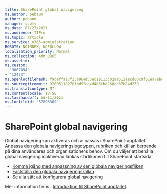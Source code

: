 ```yaml
---
title: SharePoint global navigering
ms.author: pebaum
author: pebaum
manager: scotv
ms.date: 07/27/2021
ms.audience: ITPro
ms.topic: article
ms.service: o365-administration
ROBOTS: NOINDEX, NOFOLLOW
localization_priority: Normal
ms.collection: Adm_O365
ms.assetid: ''
ms.custom:
- "9007094"
- "12473"
ms.openlocfilehash: f9ceffa17f23b964d55ac19113c029a512aacd86c9f61ea7abd8db1a7c81381f
ms.sourcegitcommit: 920051182781bd97ce4d4d6fbd268cb37b84d239
ms.translationtype: MT
ms.contentlocale: sv-SE
ms.lasthandoff: 08/11/2021
ms.locfileid: "57896389"
---
```

# <a name="sharepoint-global-navigation"></a>SharePoint global navigering

Global navigering kan aktiveras och anpassas i SharePoint-appfältet. Anpassa den globala navigeringslogotypen, rubriken och källan beroende på dina användares och organisationens behov. Om du väljer att behålla global navigering inaktiverad länkas startikonen till SharePoint startsida.

- [Komma igång med anpassning av den globala navigeringsfliken](https://docs.microsoft.com/SharePoint/sharepoint-app-bar?WT.mc_id=365AdminCSH_SupportCentral#get-started-customizing-the-global-navigation-tab)
- [Fastställa den globala navigeringskällan](https://docs.microsoft.com/SharePoint/sharepoint-app-bar?WT.mc_id=365AdminCSH_SupportCentral#determine-the-global-navigation-source-depending-on-your-home-sites-configuration)
- [Se alla sätt att konfigurera global navigering](https://docs.microsoft.com/SharePoint/sharepoint-app-bar?WT.mc_id=365AdminCSH_SupportCentral#see-all-the-different-ways-you-can-set-up-global-navigation)

Mer information finns i [Introduktion till SharePoint appfältet](https://docs.microsoft.com/sharepoint/sharepoint-app-bar). 

